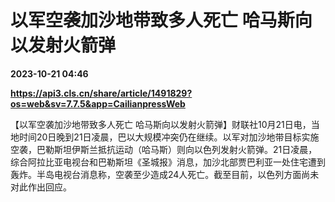 # 以军空袭加沙地带致多人死亡 哈马斯向以发射火箭弹

**2023-10-21 04:46**

**https://api3.cls.cn/share/article/1491829?os=web&sv=7.7.5&app=CailianpressWeb**

【以军空袭加沙地带致多人死亡 哈马斯向以发射火箭弹】财联社10月21日电，当地时间20日晚到21日凌晨，巴以大规模冲突仍在继续。以军对加沙地带目标实施空袭，巴勒斯坦伊斯兰抵抗运动（哈马斯）则向以色列发射火箭弹。21日凌晨，综合阿拉比亚电视台和巴勒斯坦《圣城报》消息，加沙北部贾巴利亚一处住宅遭到轰炸。半岛电视台消息称，空袭至少造成24人死亡。截至目前，以色列方面尚未对此作出回应。